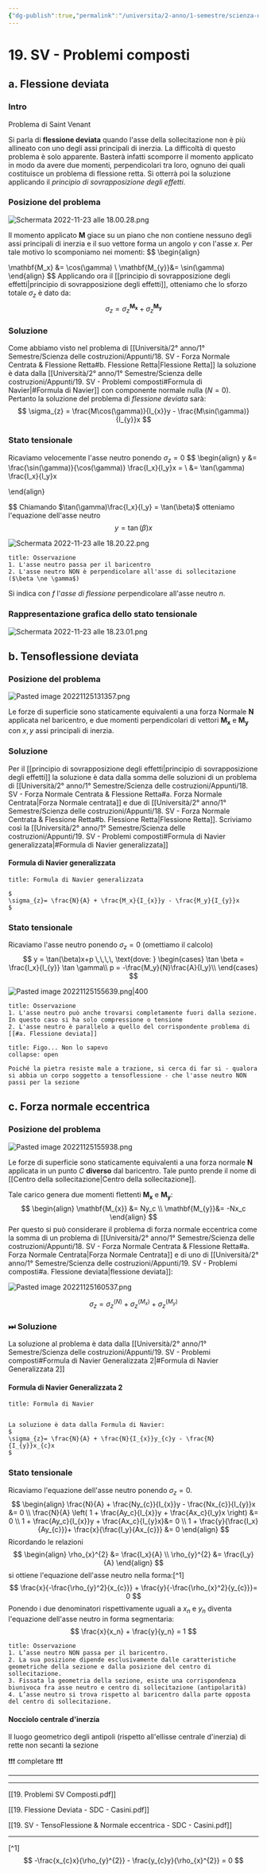 ```yaml
---
{"dg-publish":true,"permalink":"/universita/2-anno/1-semestre/scienza-delle-costruzioni/appunti/19-sv-problemi-composti/"}
---
```


# 19. SV - Problemi composti
## a. Flessione deviata



### Intro
Problema di Saint Venant

Si parla di **flessione deviata** quando l'asse della sollecitazione non è più allineato con uno degli assi principali di inerzia. 
La difficoltà di questo problema è solo apparente. Basterà infatti scomporre il momento applicato in modo da avere due momenti, perpendicolari tra loro, ognuno dei quali costituisce un problema di flessione retta. Si otterrà poi la soluzione applicando il *principio di sovrapposizione degli effetti*.

### Posizione del problema

![Schermata 2022-11-23 alle 18.00.28.png](/img/user/Universit%C3%A0/2%C2%B0%20anno/1%C2%B0%20Semestre/Scienza%20delle%20costruzioni/allegati/Schermata%202022-11-23%20alle%2018.00.28.png)

Il momento applicato $\mathbf{M}$ giace su un piano che non contiene nessuno degli assi principali di inerzia e il suo vettore forma un angolo $\gamma$ con l'asse $x$. Per tale motivo lo scomponiamo nei momenti:
$$
\begin{align}

\mathbf{M_x} &= \cos(\gamma) \\
\mathbf{M_{y}}&= \sin(\gamma)
\end{align}
$$
Applicando ora il [[principio di sovrapposizione degli effetti\|principio di sovrapposizione degli effetti]],  otteniamo che lo sforzo totale $\sigma_z$ è dato da:
$$
\sigma_{z}= \sigma_z^{\mathbf{M_{x}}}+ \sigma_z^{\mathbf{M_y}}
$$

### Soluzione
Come abbiamo visto nel problema di [[Università/2° anno/1° Semestre/Scienza delle costruzioni/Appunti/18. SV - Forza Normale Centrata & Flessione Retta#b. Flessione Retta\|Flessione Retta]] la soluzione è data dalla [[Università/2° anno/1° Semestre/Scienza delle costruzioni/Appunti/19. SV - Problemi composti#Formula di Navier\|#Formula di Navier]] con componente normale nulla ($N = 0$). Pertanto la soluzione del problema di *flessione deviata* sarà: 
$$
\sigma_{z} = \frac{M\cos(\gamma)}{I_{x}}y - \frac{M\sin(\gamma)}{I_{y}}x
$$
### Stato tensionale
Ricaviamo velocemente l'asse neutro ponendo $\sigma_{z}= 0$
$$
\begin{align}
y &= \frac{\sin(\gamma)}{\cos(\gamma)} \frac{I_x}{I_y}x = \\
&= \tan(\gamma) \frac{I_x}{I_y}x

\end{align}

$$
Chiamando $\tan(\gamma)\frac{I_x}{I_y} = \tan(\beta)$ otteniamo l'equazione dell'asse neutro
$$
y = \tan(\beta)x
$$

![Schermata 2022-11-23 alle 18.20.22.png](/img/user/Universit%C3%A0/2%C2%B0%20anno/1%C2%B0%20Semestre/Scienza%20delle%20costruzioni/allegati/Schermata%202022-11-23%20alle%2018.20.22.png) 

```ad-warning
title: Osservazione
1. L'asse neutro passa per il baricentro
2. L'asse neutro NON è perpendicolare all'asse di sollecitazione ($\beta \ne \gamma$)
```

Si indica con $f$ l'*asse di flessione* perpendicolare all'asse neutro $n$.

### Rappresentazione grafica dello stato tensionale

![Schermata 2022-11-23 alle 18.23.01.png](/img/user/Universit%C3%A0/2%C2%B0%20anno/1%C2%B0%20Semestre/Scienza%20delle%20costruzioni/allegati/Schermata%202022-11-23%20alle%2018.23.01.png)





## b. Tensoflessione deviata

### Posizione del problema

![Pasted image 20221125131357.png](/img/user/Universit%C3%A0/2%C2%B0%20anno/1%C2%B0%20Semestre/Scienza%20delle%20costruzioni/allegati/Pasted%20image%2020221125131357.png)

Le forze di superficie sono staticamente equivalenti a una forza Normale $\mathbf{N}$ applicata nel baricentro, e due momenti perpendicolari di vettori $\mathbf{M_x}$ e $\mathbf{M_y}$ con $x, y$ assi principali di inerzia.

### Soluzione
Per il [[principio di sovrapposizione degli effetti\|principio di sovrapposizione degli effetti]] la soluzione è data dalla somma delle soluzioni di un problema di [[Università/2° anno/1° Semestre/Scienza delle costruzioni/Appunti/18. SV - Forza Normale Centrata & Flessione Retta#a. Forza Normale Centrata\|Forza Normale centrata]] e due di [[Università/2° anno/1° Semestre/Scienza delle costruzioni/Appunti/18. SV - Forza Normale Centrata & Flessione Retta#b. Flessione Retta\|Flessione Retta]]. Scriviamo così la [[Università/2° anno/1° Semestre/Scienza delle costruzioni/Appunti/19. SV - Problemi composti#Formula di Navier generalizzata\|#Formula di Navier generalizzata]]

#### Formula di Navier generalizzata

```ad-Teo
title: Formula di Navier generalizzata

$
\sigma_{z}= \frac{N}{A} + \frac{M_x}{I_{x}}y - \frac{M_y}{I_{y}}x
$

```

### Stato tensionale
Ricaviamo l'asse neutro ponendo $\sigma_{z}= 0$ (omettiamo il calcolo)
$$
y = \tan(\beta)x+p \,\,\,\, \text{dove: } 
\begin{cases} 
  \tan \beta = \frac{I_x}{I_{y}} \tan \gamma\\
  p = -\frac{M_y}{N}\frac{A}{I_y}\\
\end{cases}
$$

![Pasted image 20221125155639.png|400](/img/user/Universit%C3%A0/2%C2%B0%20anno/1%C2%B0%20Semestre/Scienza%20delle%20costruzioni/allegati/Pasted%20image%2020221125155639.png)

```ad-warning
title: Osservazione
1. L'asse neutro può anche trovarsi completamente fuori dalla sezione.
In questo caso si ha solo compressione o tensione
2. L'asse neutro è parallelo a quello del corrispondente problema di [[#a. Flessione deviata]]
```

```ad-info
title: Figo... Non lo sapevo
collapse: open

Poiché la pietra resiste male a trazione, si cerca di far si - qualora si abbia un corpo soggetto a tensoflessione - che l'asse neutro NON passi per la sezione

```

## c. Forza normale eccentrica
### Posizione del problema

![Pasted image 20221125155938.png](/img/user/Universit%C3%A0/2%C2%B0%20anno/1%C2%B0%20Semestre/Scienza%20delle%20costruzioni/allegati/Pasted%20image%2020221125155938.png)

Le forze di superficie sono staticamente equivalenti a una forza normale $\mathbf{N}$ applicata in un punto $C$ **diverso** dal baricentro. Tale punto prende il nome di [[Centro della sollecitazione\|Centro della sollecitazione]].

Tale carico genera due momenti flettenti $\mathbf{M_x}$ e $\mathbf{M_y}$:
$$
\begin{align}
\mathbf{M_{x}} &= Ny_c \\
\mathbf{M_{y}}&= -Nx_c
\end{align}
$$
Per questo si può considerare il problema di forza normale eccentrica come la somma di un problema di [[Università/2° anno/1° Semestre/Scienza delle costruzioni/Appunti/18. SV - Forza Normale Centrata & Flessione Retta#a. Forza Normale Centrata\|Forza Normale Centrata]] e di uno di [[Università/2° anno/1° Semestre/Scienza delle costruzioni/Appunti/19. SV - Problemi composti#a. Flessione deviata\|flessione deviata]]:

![Pasted image 20221125160537.png](/img/user/Universit%C3%A0/2%C2%B0%20anno/1%C2%B0%20Semestre/Scienza%20delle%20costruzioni/allegati/Pasted%20image%2020221125160537.png)

$$
\sigma_{z} = \sigma_z^{({N})} + \sigma_z^{(M_{x})} + \sigma_{z}^{(M_{y})}
$$
### ⏭ Soluzione

La soluzione al problema è data dalla [[Università/2° anno/1° Semestre/Scienza delle costruzioni/Appunti/19. SV - Problemi composti#Formula di Navier Generalizzata 2\|#Formula di Navier Generalizzata 2]]
#### Formula di Navier Generalizzata 2

```ad-Teo
title: Formula di Navier


La soluzione è data dalla Formula di Navier:
$
\sigma_{z}= \frac{N}{A} + \frac{N}{I_{x}}y_{c}y - \frac{N}{I_{y}}x_{c}x
$

```

### Stato tensionale

Ricaviamo l'equazione dell'asse neutro ponendo $\sigma_z = 0$.
$$
\begin{align}
\frac{N}{A} + \frac{Ny_{c}}{I_{x}}y - \frac{Nx_{c}}{I_{y}}x &= 0 \\
\frac{N}{A} \left( 1 + \frac{Ay_c}{I_{x}}y + \frac{Ax_c}{I_y}x \right) &= 0 \\
1 + \frac{Ay_c}{I_{x}}y + \frac{Ax_c}{I_{y}x}&= 0 \\
1 + \frac{y}{\frac{I_x}{Ay_{c}}}+ \frac{x}{\frac{I_y}{Ax_{c}}} &= 0
\end{align}
$$
Ricordando le relazioni
$$
\begin{align}
\rho_{x}^{2}  &= \frac{I_x}{A} \\
\rho_{y}^{2}  &= \frac{I_y}{A}
\end{align}
$$
si ottiene l'equazione dell'asse neutro nella forma:[^1]
$$
\frac{x}{-\frac{\rho_{y}^2}{x_{c}}} + \frac{y}{-\frac{\rho_{x}^2}{y_{c}}}= 0
$$ 
Ponendo i due denominatori rispettivamente uguali a $x_n$ e $y_n$ diventa l'equazione dell'asse neutro in forma segmentaria:
$$
\frac{x}{x_n} + \frac{y}{y_n} = 1
$$

```ad-warning
title: Osservazione
1. L’asse neutro NON passa per il baricentro.
2. La sua posizione dipende esclusivamente dalle caratteristiche geometriche della sezione e dalla posizione del centro di sollecitazione.
3. Fissata la geometria della sezione, esiste una corrispondenza biunivoca fra asse neutro e centro di sollecitazione (antipolarità)
4. L’asse neutro si trova rispetto al baricentro dalla parte opposta del centro di sollecitazione.

```


#### Nocciolo centrale d'inerzia
Il luogo geometrico degli antipoli (rispetto all'ellisse centrale d'inerzia) di rette non secanti la sezione

❗️❗️❗️ completare ❗️❗️❗️



___


___

[[19. Problemi SV Composti.pdf]]

[[19. Flessione Deviata - SDC - Casini.pdf]]

[[19. SV - TensoFlessione & Normale eccentrica - SDC - Casini.pdf]]

___
[^1] 
$$
-\frac{x_{c}x}{\rho_{y}^{2}} - \frac{y_{c}y}{\rho_{x}^{2}} = 0
$$


